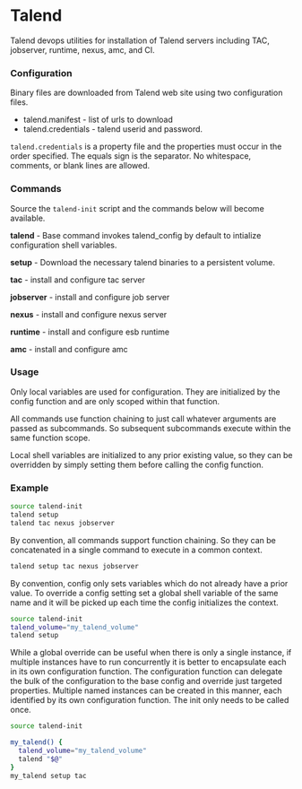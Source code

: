 # Talend

Talend devops utilities for installation of Talend servers including TAC, jobserver, runtime, nexus, amc, and CI.


### Configuration

Binary files are downloaded from Talend web site using two configuration files.

* talend.manifest - list of urls to download
* talend.credentials - talend userid and password.

`talend.credentials` is a property file and the properties must occur in the order specified.  The equals sign is the separator.
No whitespace, comments, or blank lines are allowed.


### Commands

Source the `talend-init` script and the commands below will become available.

  **talend** - Base command invokes talend_config by default to intialize configuration shell variables.

  **setup** - Download the necessary talend binaries to a persistent volume.

  **tac** - install and configure tac server

  **jobserver** - install and configure job server

  **nexus** - install and configure nexus server

  **runtime** - install and configure esb runtime

  **amc** - install and configure amc


### Usage

Only local variables are used for configuration.  They are initialized by the config function and are only scoped within that function.

All  commands use function chaining to just call whatever arguments are passed as subcommands.  So subsequent subcommands execute within the same function scope.

Local shell variables are initialized to any prior existing value, so they can be overridden by simply setting them before calling the config function.


### Example

````bash
source talend-init
talend setup
talend tac nexus jobserver
````

By convention, all commands support function chaining.  So they can be concatenated in a single command to execute in a common context.

````bash
talend setup tac nexus jobserver
````

By convention, config only sets variables which do not already have a prior value.  To override a config setting set a global shell variable
of the same name and it will be picked up each time the config initializes the context.

````bash
source talend-init
talend_volume="my_talend_volume"
talend setup
````

While a global override can be useful when there is only a single instance, if multiple instances have to run concurrently it is better to encapsulate each
in its own configuration function.  The configuration function can delegate the bulk of the configuration to the base config and override just targeted properties.
Multiple named instances can be created in this manner, each identified by its own configuration function.   The init only needs to be called once.

````bash
source talend-init

my_talend() {
  talend_volume="my_talend_volume"
  talend "$@"
}
my_talend setup tac

````
